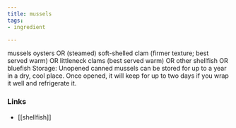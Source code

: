 ```yaml
---
title: mussels
tags:
- ingredient

---
```

mussels oysters OR (steamed) soft-shelled clam (firmer texture; best served warm) OR littleneck clams (best served warm) OR other shellfish OR bluefish Storage: Unopened canned mussels can be stored for up to a year in a dry, cool place. Once opened, it will keep for up to two days if you wrap it well and refrigerate it.

### Links

* [[shellfish]]
